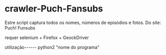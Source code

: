 # crawler-Puch-Fansubs


Estre script captura todos os nomes, números de episódios e fotos.
Do site: Puch! Funsubs

requer selenium + Firefox + GeockDriver

utilização------
python2 "nome do programa"
